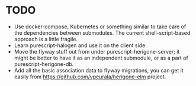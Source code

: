 # TODO

* Use docker-compose, Kubernetes or something similar to take care of the dependencies between submodules. The current shell-script-based approach is a little fragile.
* Learn purescript-halogen and use it on the client side.
* Move the flyway stuff out from under purescript-herigone-server; it might be better to have it as an independent submodule, or as a part of purescript-herigone-db.
* Add all the basic association data to flyway migrations, you can get it easily from https://github.com/vpeurala/herigone-elm project.
